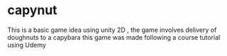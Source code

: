 # capynut
This is a basic game idea using unity 2D , the game involves delivery of doughnuts to a capybara
this game was made following a course tutorial using Udemy
